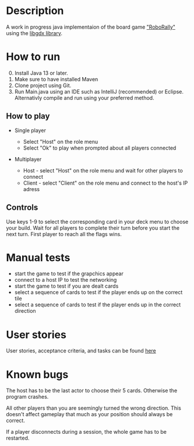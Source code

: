 # Description

A work in progress java implementaion of the board game ["RoboRally"](https://en.wikipedia.org/wiki/RoboRally) using the [libgdx library](https://libgdx.com/).


# How to run
0. Install Java 13 or later.
1. Make sure to have installed Maven
2. Clone project using Git.
3. Run Main.java using an IDE such as IntelliJ (recommended) or Eclipse. Alternativly compile and run using your preferred method.

## How to play

- Single player 
  - Select "Host" on the role menu
  - Select "Ok" to play when prompted about all players connected

- Multiplayer
  - Host - select "Host" on the role menu and wait for other players to connect
  - Client - select "Client" on the role menu and connect to the host's IP adress

## Controls

Use keys 1-9 to select the corresponding card in your deck menu to choose your build. Wait for all players to complete their turn before you start the next turn. First player to reach all the flags wins.

# Manual tests

- start the game to test if the grapchics appear
- connect to a host IP to test the networking
- start the game to test if you are dealt cards
- select a sequence of cards to test if the player ends up on the correct tile
- select a sequence of cards to test if the player ends up in the correct direction



#  User stories
 
 User stories, acceptance criteria, and tasks can be found [here](https://docs.google.com/spreadsheets/d/1A_78OKM1BRXeeG4MR3e6AafYpPxnElqm3xPFjLozlGY/edit?usp=sharing)

# Known bugs

The host has to be the last actor to choose their 5 cards. Otherwise the program crashes.

All other players than you are seemingly turned the wrong direction. This doesn't affect gameplay that much as your position should always be correct.

If a player disconnects during a session, the whole game has to be restarted.
